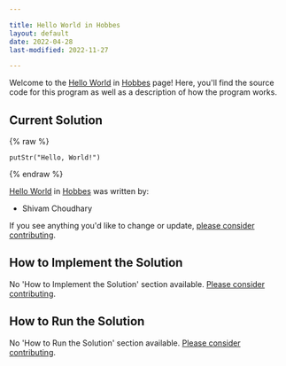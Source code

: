 ```yaml
---

title: Hello World in Hobbes
layout: default
date: 2022-04-28
last-modified: 2022-11-27

---
```


Welcome to the [Hello World](https://sampleprograms.io/projects/hello-world) in [Hobbes](https://sampleprograms.io/languages/hobbes) page! Here, you'll find the source code for this program as well as a description of how the program works.

## Current Solution

{% raw %}

```hobbes
putStr("Hello, World!")
```

{% endraw %}

[Hello World](https://sampleprograms.io/projects/hello-world) in [Hobbes](https://sampleprograms.io/languages/hobbes) was written by:

- Shivam Choudhary

If you see anything you'd like to change or update, [please consider contributing](https://github.com/TheRenegadeCoder/sample-programs).

## How to Implement the Solution

No 'How to Implement the Solution' section available. [Please consider contributing](https://github.com/TheRenegadeCoder/sample-programs-website).

## How to Run the Solution

No 'How to Run the Solution' section available. [Please consider contributing](https://github.com/TheRenegadeCoder/sample-programs-website).